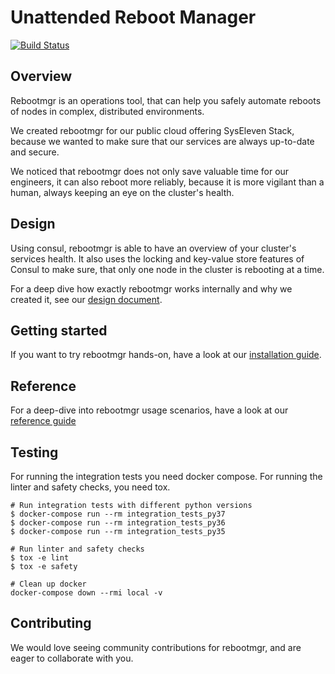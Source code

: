 # Unattended Reboot Manager

[![Build Status](https://travis-ci.org/syseleven/rebootmgr.svg?branch=master)](https://travis-ci.org/syseleven/rebootmgr)

## Overview

Rebootmgr is an operations tool, that can help you safely automate reboots of nodes in complex, distributed environments.

We created rebootmgr for our public cloud offering SysEleven Stack, because we wanted to make sure that our services are always up-to-date and secure.

We noticed that rebootmgr does not only save valuable time for our engineers, it can also reboot more reliably, because it is more vigilant than a human, always keeping an eye on the cluster's health.

## Design

Using consul, rebootmgr is able to have an overview of your cluster's services health. It also uses the locking and key-value store features of Consul to make sure, that only one node in the cluster is rebooting at a time.

For a deep dive how exactly rebootmgr works internally and why we created it, see our [design document](docs/design.md).

## Getting started

If you want to try rebootmgr hands-on, have a look at our [installation guide](docs/install.md).

## Reference

For a deep-dive into rebootmgr usage scenarios, have a look at our [reference guide](docs/reference.md)

## Testing

For running the integration tests you need docker compose. For running the linter and safety checks, you need tox.

```
# Run integration tests with different python versions
$ docker-compose run --rm integration_tests_py37
$ docker-compose run --rm integration_tests_py36
$ docker-compose run --rm integration_tests_py35

# Run linter and safety checks
$ tox -e lint
$ tox -e safety

# Clean up docker
docker-compose down --rmi local -v
```

## Contributing

We would love seeing community contributions for rebootmgr, and are eager to collaborate with you.

